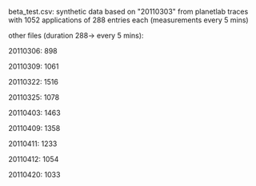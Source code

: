 beta_test.csv: synthetic data based on "20110303" from planetlab traces 
with 1052 applications of 288 entries each (measurements every 5 mins)

other files (duration 288-> every 5 mins):

20110306: 898

20110309: 1061

20110322: 1516

20110325: 1078

20110403: 1463

20110409: 1358

20110411: 1233

20110412: 1054

20110420: 1033


